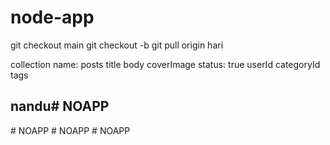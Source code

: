 # node-app

git checkout main
git checkout -b <brnach name>
git pull origin hari

collection name: posts
title
body
coverImage
status: true
userId
categoryId
tags
## nandu#   N O A P P  
 #   N O A P P  
 #   N O A P P  
 #   N O A P P  
 
